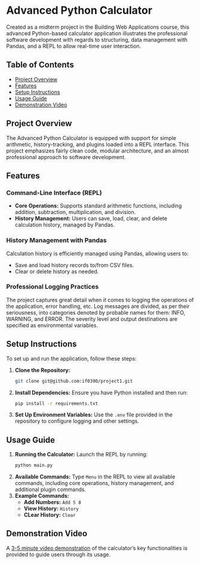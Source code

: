 # Advanced Python Calculator

Created as a midterm project in the Building Web Applications course, this advanced Python-based calculator application illustrates the professional software development with regards to structuring, data management with Pandas, and a REPL to allow real-time user interaction.

## Table of Contents
- [Project Overview](#project-overview)
- [Features](#features)
- [Setup Instructions](#setup-instructions)
- [Usage Guide](#usage-guide)
- [Demonstration Video](#demonstration-video)

## Project Overview
The Advanced Python Calculator is equipped with support for simple arithmetic, history-tracking, and plugins loaded into a REPL interface. This project emphasizes fairly clean code, modular architecture, and an almost professional approach to software development. 

## Features
### Command-Line Interface (REPL)
- **Core Operations:** Supports standard arithmetic functions, including addition, subtraction, multiplication, and division.
- **History Management:** Users can save, load, clear, and delete calculation history, managed by Pandas.

### History Management with Pandas
Calculation history is efficiently managed using Pandas, allowing users to:
- Save and load history records to/from CSV files.
- Clear or delete history as needed.

### Professional Logging Practices
The project captures great detail when it comes to logging the operations of the application, error handling, etc. Log messages are divided, as per their seriousness, into categories denoted by probable names for them: INFO, WARNING, and ERROR. The severity level and output destinations are specified as environmental variables.

## Setup Instructions
To set up and run the application, follow these steps:
1. **Clone the Repository:** 
    ```bash
    git clone git@github.com:if0390/project1.git
    ```
2. **Install Dependencies:** Ensure you have Python installed and then run:
    ```bash
    pip install -r requirements.txt
    ```
3. **Set Up Environment Variables:** Use the `.env` file provided in the repository to configure logging and other settings.

## Usage Guide
1. **Running the Calculator:**
    Launch the REPL by running:
    ```bash
    python main.py
    ```
2. **Available Commands:** Type `Menu` in the REPL to view all available commands, including core operations, history management, and additional plugin commands.
3. **Example Commands:**
    - **Add Numbers:** `Add 5 8`
    - **View History:** `History`
    - **CLear History:** `Clear`


## Demonstration Video
A [3-5 minute video demonstration](https://drive.google.com/file/d/1n4IJi9JYTemU_H33DP_iZC_xHdedbOOX/view?usp=sharing) of the calculator’s key functionalities is provided to guide users through its usage.